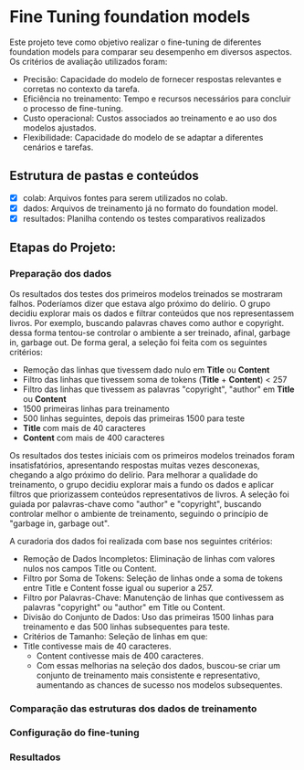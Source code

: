 # Fine Tuning foundation models
Este projeto teve como objetivo realizar o fine-tuning de diferentes foundation models para comparar seu desempenho em diversos aspectos. Os critérios de avaliação utilizados foram:
- Precisão: Capacidade do modelo de fornecer respostas relevantes e corretas no contexto da tarefa.
- Eficiência no treinamento: Tempo e recursos necessários para concluir o processo de fine-tuning.
- Custo operacional: Custos associados ao treinamento e ao uso dos modelos ajustados.
- Flexibilidade: Capacidade do modelo de se adaptar a diferentes cenários e tarefas.

## Estrutura de pastas e conteúdos
- [x] colab: Arquivos fontes para serem utilizados no colab.
- [x] dados: Arquivos de treinamento já no formato do foundation model.
- [x] resultados: Planilha contendo os testes comparativos realizados

## Etapas do Projeto:
### Preparação dos dados
Os resultados dos testes dos primeiros modelos treinados se mostraram falhos. Poderíamos dizer que estava algo próximo do delírio. 
O grupo decidiu explorar mais os dados e filtrar conteúdos que nos representassem livros. Por exemplo, buscando palavras chaves como author e copyright.
dessa forma tentou-se controlar o ambiente a ser treinado, afinal, garbage in, garbage out.
De forma geral, a seleção foi feita com os seguintes critérios:

- Remoção das linhas que tivessem dado nulo em **Title** ou **Content**
- Filtro das linhas que tivessem soma de tokens (**Title** + **Content**) < 257
- Filtro das linhas que tivessem as palavras "copyright", "author" em **Title** ou **Content**
- 1500 primeiras linhas para treinamento
- 500 linhas seguintes, depois das primeiras 1500 para teste
- **Title** com mais de 40 caracteres
- **Content** com mais de 400 caracteres



Os resultados dos testes iniciais com os primeiros modelos treinados foram insatisfatórios, apresentando respostas muitas vezes desconexas, chegando a algo próximo do delírio. Para melhorar a qualidade do treinamento, o grupo decidiu explorar mais a fundo os dados e aplicar filtros que priorizassem conteúdos representativos de livros. A seleção foi guiada por palavras-chave como "author" e "copyright", buscando controlar melhor o ambiente de treinamento, seguindo o princípio de "garbage in, garbage out".

A curadoria dos dados foi realizada com base nos seguintes critérios:

- Remoção de Dados Incompletos: Eliminação de linhas com valores nulos nos campos Title ou Content.
- Filtro por Soma de Tokens: Seleção de linhas onde a soma de tokens entre Title e Content fosse igual ou superior a 257.
- Filtro por Palavras-Chave: Manutenção de linhas que contivessem as palavras "copyright" ou "author" em Title ou Content.
- Divisão do Conjunto de Dados: Uso das primeiras 1500 linhas para treinamento e das 500 linhas subsequentes para teste.
- Critérios de Tamanho: Seleção de linhas em que:
- Title contivesse mais de 40 caracteres.
  - Content contivesse mais de 400 caracteres.
  - Com essas melhorias na seleção dos dados, buscou-se criar um conjunto de treinamento mais consistente e representativo, aumentando as chances de sucesso nos modelos subsequentes.


### Comparação das estruturas dos dados de treinamento
### Configuração do fine-tuning
### Resultados